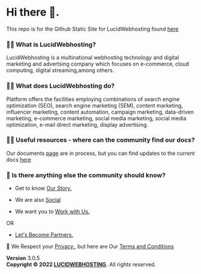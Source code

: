 # Hi there 👋.

This repo is for the Github Static Site for LucidWebhosting found [here](https://lucidwebhosting.github.io)

###  🙋‍♀️ **What is LucidWebhosting**?
LucidWebhosting is a multinational webhosting technology and digital marketing and advertsing company which focuses on e-commerce, cloud computing, digital streaming,among others.

### 🙋‍♀️ **What does LucidWebhosting do?**
Platform offers the facilities employing combinations of search engine optimization (SEO), search engine marketing (SEM), content marketing, influencer marketing, content automation, campaign marketing, data-driven marketing, e-commerce marketing, social media marketing, social media optimization, e-mail direct marketing, display advertising.


### 👩‍💻 **Useful resources - where can the community find our docs?** 

Our documents [page](docs.lucidWebhosting.com) are in process, but you can find updates to the current docs [here](https://github.com/OASSP/docs)

### 🙋‍ **Is there anything else the community should know?**

-  Get to know  <a href="https://www.lucidWebhosting.com/about.html"> Our Story.</a>

-  We are also <a href="https://www.lucidWebhosting.com/socials.html">Social</a> 

-  We want you to <a href="https://www.campus.lucidWebhosting.com/careers.html">Work with Us.</a>

OR 

- <a href="https://www.campus.lucidWebhosting.com/partners.html">Let's Become Partners.</a>


🧙 We Respect your <a href="https://www.lucidWebhosting.com/privacy">Privacy.</a>, but here are Our <a href="https://www.lucidWebhosting.com/termsandconditions">Terms and Conditions</a>

<footer class="main-footer">
    <div class="float-right d-none d-sm-block">
      <b>Version</b> 3.0.5
    </div>
    <strong>Copyright &copy; 2022 <a href="https://www.lucidWebhosting.com">LUCIDWEBHOSTING</a>.</strong> All rights
    reserved.
 
  </footer>
<!--

-->

